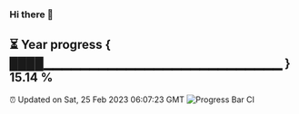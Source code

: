 ### Hi there 👋
⏳ Year progress { ████▁▁▁▁▁▁▁▁▁▁▁▁▁▁▁▁▁▁▁▁▁▁▁▁▁▁ } 15.14 %
---
⏰ Updated on Sat, 25 Feb 2023 06:07:23 GMT
![Progress Bar CI](https://github.com/Moyi321/Moyi321/workflows/Progress%20Bar%20CI/badge.svg)
